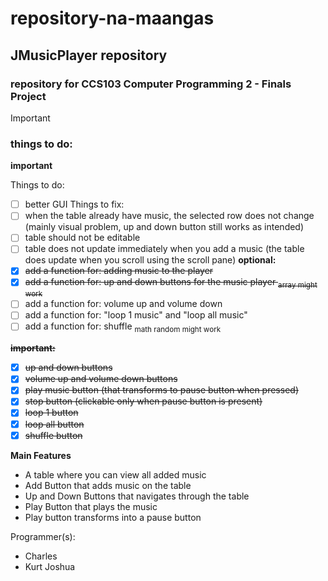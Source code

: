 # repository-na-maangas
## JMusicPlayer repository
### repository for **CCS103 Computer Programming 2** - Finals Project

> [!IMPORTANT]
> ### things to do:
> **important**
> 
> Things to do:
> - [ ] better GUI
> Things to fix:
> - [ ] when the table already have music, the selected row does not change (mainly visual problem, up and down button still works as intended)
> - [ ] table should not be editable
> - [ ] table does not update immediately when you add a music (the table does update when you scroll using the scroll pane)
> **optional:**
> - [x] ~~add a function for: adding music to the player~~
> - [x] ~~add a function for: up and down buttons for the music player <sub> array might work </sub>~~
> - [ ] add a function for: volume up and volume down
> - [ ] add a function for: "loop 1 music" and "loop all music"
> - [ ] add a function for: shuffle <sub> math random might work </sub>
> 
> ~~**important:**~~
> - [x] ~~up and down buttons~~
> - [x] ~~volume up and volume down buttons~~
> - [x] ~~play music button (that transforms to pause button when pressed)~~
> - [x] ~~stop button (clickable only when pause button is present)~~
> - [x] ~~loop 1 button~~
> - [x] ~~loop all button~~
> - [x] ~~shuffle button~~

**Main Features**
- A table where you can view all added music
- Add Button that adds music on the table
- Up and Down Buttons that navigates through the table
- Play Button that plays the music
- Play button transforms into a pause button

Programmer(s):
- Charles
- Kurt Joshua
